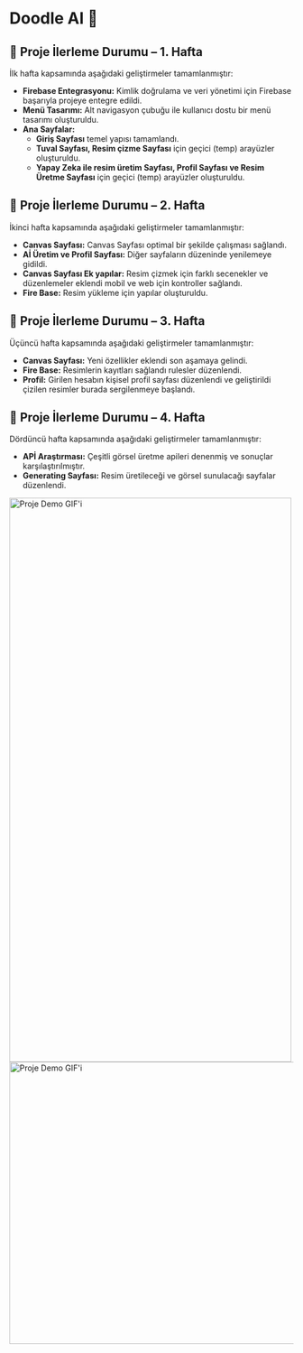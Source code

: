 # Doodle AI 👋

## 📌 Proje İlerleme Durumu – 1. Hafta  

İlk hafta kapsamında aşağıdaki geliştirmeler tamamlanmıştır:  

* **Firebase Entegrasyonu:** Kimlik doğrulama ve veri yönetimi için Firebase başarıyla projeye entegre edildi.  
* **Menü Tasarımı:** Alt navigasyon çubuğu ile kullanıcı dostu bir menü tasarımı oluşturuldu.  
* **Ana Sayfalar:**  
  - **Giriş Sayfası** temel yapısı tamamlandı.  
  - **Tuval Sayfası, Resim çizme Sayfası** için geçici (temp) arayüzler oluşturuldu.
  - **Yapay Zeka ile resim üretim Sayfası, Profil Sayfası ve Resim Üretme Sayfası** için geçici (temp) arayüzler oluşturuldu.    

## 📌 Proje İlerleme Durumu – 2. Hafta  

İkinci hafta kapsamında aşağıdaki geliştirmeler tamamlanmıştır:  

* **Canvas Sayfası:** Canvas Sayfası optimal bir şekilde çalışması sağlandı.
* **Aİ Üretim ve Profil Sayfası:** Diğer sayfaların düzeninde yenilemeye gidildi.
* **Canvas Sayfası Ek yapılar:** Resim çizmek için farklı secenekler ve düzenlemeler eklendi mobil ve web için kontroller sağlandı.
* **Fire Base:** Resim yükleme için yapılar oluşturuldu.

## 📌 Proje İlerleme Durumu – 3. Hafta  

Üçüncü hafta kapsamında aşağıdaki geliştirmeler tamamlanmıştır:  

* **Canvas Sayfası:** Yeni özellikler eklendi son aşamaya gelindi.
* **Fire Base:** Resimlerin kayıtları sağlandı rulesler düzenlendi.
* **Profil:** Girilen hesabın kişisel profil sayfası düzenlendi ve geliştirildi çizilen resimler burada sergilenmeye başlandı.

## 📌 Proje İlerleme Durumu – 4. Hafta  

Dördüncü hafta kapsamında aşağıdaki geliştirmeler tamamlanmıştır:  

* **APİ Araştırması:** Çeşitli görsel üretme apileri denenmiş ve sonuçlar karşılaştırılmıştır.
* **Generating Sayfası:** Resim üretileceği ve görsel sunulacağı sayfalar düzenlendi.

<img src="assets/images/Mobil.gif" width="500" height="1000" alt="Proje Demo GIF'i">

<img src="assets/images/1.HaftaWeb.gif" width="1000" height="500" alt="Proje Demo GIF'i">
